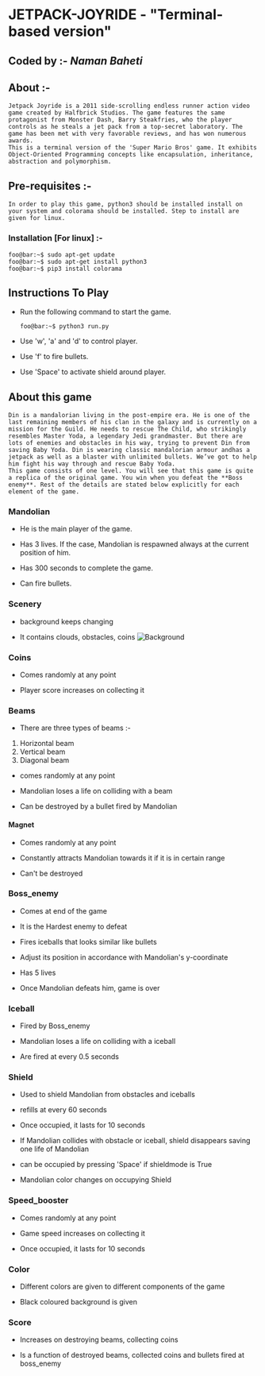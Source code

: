 # JETPACK-JOYRIDE - "Terminal-based version"

## **Coded by** :- *Naman Baheti*

## About :-
```
Jetpack Joyride is a 2011 side-scrolling endless runner action video game created by Halfbrick Studios. The game features the same protagonist from Monster Dash, Barry Steakfries, who the player controls as he steals a jet pack from a top-secret laboratory. The game has been met with very favorable reviews, and has won numerous awards. 
This is a terminal version of the 'Super Mario Bros' game. It exhibits Object-Oriented Programming concepts like encapsulation, inheritance, abstraction and polymorphism.
```
## Pre-requisites :-
```
In order to play this game, python3 should be installed install on your system and colorama should be installed. Step to install are given for linux.
```
### Installation [For linux] :-
```
foo@bar:~$ sudo apt-get update
foo@bar:~$ sudo apt-get install python3
foo@bar:~$ pip3 install colorama
```

## Instructions To Play 

* Run the following command to start the game.

    ```
    foo@bar:~$ python3 run.py
    ```

* Use 'w', 'a' and 'd' to control player.

* Use 'f' to fire bullets.

* Use 'Space' to activate shield around player.

## About this game
```
Din is a mandalorian living in the post-empire era. He is one of the last remaining members of his clan in the galaxy and is currently on a mission for the Guild. He needs to rescue The Child, who strikingly resembles Master Yoda, a legendary Jedi grandmaster. But there are lots of enemies and obstacles in his way, trying to prevent Din from saving Baby Yoda. Din is wearing classic mandalorian armour andhas a jetpack as well as a blaster with unlimited bullets. We’ve got to help him fight his way through and rescue Baby Yoda.
This game consists of one level. You will see that this game is quite a replica of the original game. You win when you defeat the **Boss enemy**. Rest of the details are stated below explicitly for each element of the game.
```

### Mandolian

* He is the main player of the game.

* Has 3 lives. If the case, Mandolian is respawned always at the current position  of him.

* Has 300 seconds to complete the game.

* Can fire bullets.

### Scenery

* background keeps changing

* It contains clouds, obstacles, coins
![Background](./b.png)
### Coins
* Comes randomly at any point 

* Player score increases on collecting it

### Beams

* There are three types of beams :-
1) Horizontal beam
2) Vertical beam
3) Diagonal beam

* comes randomly at any point

* Mandolian loses a life on colliding with a beam

* Can be destroyed by a bullet fired by Mandolian

#### Magnet

* Comes randomly at any point

* Constantly attracts Mandolian towards it if it is in certain range

* Can't be destroyed

### Boss_enemy

* Comes at end of the game

* It is the Hardest enemy to defeat

* Fires iceballs that looks similar like bullets

* Adjust its position in accordance with Mandolian's y-coordinate

* Has 5 lives

* Once Mandolian defeats him, game is over

### Iceball

* Fired by Boss_enemy

* Mandolian loses a life on colliding with a iceball

* Are fired at every 0.5 seconds

### Shield

* Used to shield Mandolian from obstacles and iceballs

* refills at every 60 seconds

* Once occupied, it lasts for 10 seconds

* If Mandolian collides with obstacle or iceball, shield disappears saving one life of Mandolian

* can be occupied by pressing 'Space' if shieldmode is True

* Mandolian color changes on occupying Shield

### Speed_booster

* Comes randomly at any point 

* Game speed increases on collecting it

* Once occupied, it lasts for 10 seconds

### Color 

* Different colors are given to different components of the game

* Black coloured background is given

### Score 

* Increases on destroying beams, collecting coins

* Is a function of destroyed beams, collected coins and bullets fired at boss_enemy
